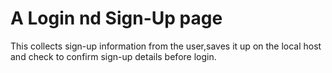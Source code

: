 # A Login nd Sign-Up page
This collects sign-up information from the user,saves it up on the local host and check to confirm sign-up details before login.